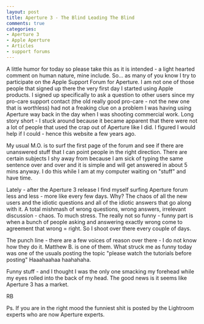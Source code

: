 ```yaml
---
layout: post
title: Aperture 3 - The Blind Leading The Blind
comments: true
categories:
- Aperture 3
- Apple Aperture
- Articles
- support forums
---
```

A little humor for today so please take this as it is intended - a light hearted comment on human nature, mine include. So... as many of you know I try to participate on the Apple Support Forum for Aperture. I am not one of those people that signed up there the very first day I started using Apple products. I signed up specifically to ask a question to other users since my pro-care support contact (the old really good pro-care - not the new one that is worthless) had not a freaking clue on a problem I was having using Aperture way back in the day when I was shooting commercial work. Long story short - I stuck around because it became apparent that there were not a lot of people that used the crap out of Aperture like I did. I figured I would help if I could - hence this website a few years ago.

My usual M.O. is to surf the first page of the forum and see if there are unanswered stuff that I can point people in the right direction. There are certain subjects I shy away from because I am sick of typing the same sentence over and over and it is simple and will get answered in about 5 mins anyway. I do this while I am at my computer waiting on "stuff" and have time.

Lately - after the Aperture 3 release I find myself surfing Aperture forum less and less - more like every few days. Why? The chaos of all the new users and the idiotic questions and all of the idiotic answers that go along with it. A total mishmash of wrong questions, wrong answers, irrelevant discussion - chaos. To much stress. The really not so funny - funny part is when a bunch of people asking and answering exactly wrong come to agreement that wrong = right. So I shoot over there every couple of days.

The punch line - there are a few voices of reason over there - I do not know how they do it. Matthew B. is one of them. What struck me as funny today was one of the usuals posting the topic "please watch the tutorials before posting" Haaahaahaa haahahaha.

Funny stuff - and I thought I was the only one smacking my forehead while my eyes rolled into the back of my head. The good news is it seems like Aperture 3 has a market.

RB

Ps. If you are in the right mood the funniest shit is posted by the Lightroom experts who are now Aperture experts.